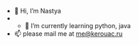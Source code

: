 - 👋 Hi, I’m Nastya
- - 🌱 I’m currently learning python, java
- 📫 please mail me at me@kerouac.ru

<!---
kerouac2022/kerouac2022 is a ✨ special ✨ repository because its `README.md` (this file) appears on your GitHub profile.
You can click the Preview link to take a look at your changes.
--->
